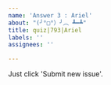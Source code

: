 ```yaml
---
name: 'Answer 3 : Ariel'
about: "(╯°□°）╯︵ ┻━┻"
title: quiz|793|Ariel
labels: ''
assignees: ''

---
```


Just click 'Submit new issue'.
